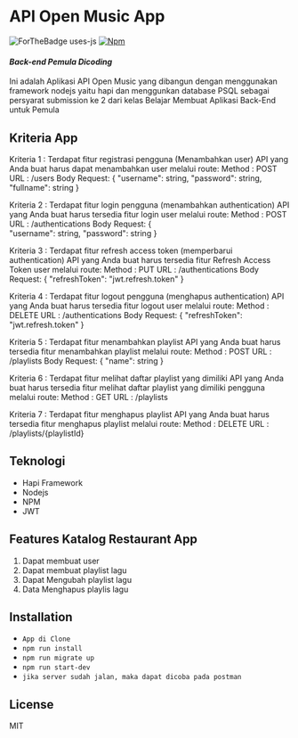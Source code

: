 # API Open Music App
![ForTheBadge uses-js](http://ForTheBadge.com/images/badges/uses-js.svg)
[![Npm](https://badgen.net/badge/icon/npm?icon=npm&label)](https://https://npmjs.com/)
#### _Back-end Pemula Dicoding_
Ini adalah Aplikasi API Open Music yang dibangun dengan menggunakan framework nodejs yaitu hapi dan menggunkan database PSQL sebagai persyarat submission ke 2 dari kelas Belajar Membuat Aplikasi Back-End untuk Pemula

## Kriteria App
Kriteria 1 : Terdapat fitur registrasi pengguna (Menambahkan user) API yang Anda buat harus dapat menambahkan user melalui route:
Method : POST URL : /users Body Request:
    { 
        "username": string,
        "password": string, 
        "fullname": string 
    }
    
Kriteria 2 : Terdapat fitur login pengguna (menambahkan authentication) API yang Anda buat harus tersedia fitur login user melalui route:
Method : POST URL : /authentications Body Request: 
    {  
        "username": string, 
        "password": string 
    }
    
Kriteria 3 : Terdapat fitur refresh access token (memperbarui authentication) API yang Anda buat harus tersedia fitur Refresh Access Token user melalui route:
Method : PUT URL : /authentications Body Request: 
    {
        "refreshToken": "jwt.refresh.token"
    }
    
Kriteria 4 : Terdapat fitur logout pengguna (menghapus authentication) API yang Anda buat harus tersedia fitur logout user melalui route:
Method : DELETE URL : /authentications Body Request: 
    {
        "refreshToken": "jwt.refresh.token" 
    }

Kriteria 5 : Terdapat fitur menambahkan playlist API yang Anda buat harus tersedia fitur menambahkan playlist melalui route:
Method : POST URL : /playlists Body Request: 
    {
        "name": string 
    }

Kriteria 6 : Terdapat fitur melihat daftar playlist yang dimiliki API yang Anda buat harus tersedia fitur melihat daftar playlist yang dimiliki pengguna melalui route:
Method : GET URL : /playlists

Kriteria 7 : Terdapat fitur menghapus playlist API yang Anda buat harus tersedia fitur menghapus playlist melalui route:
Method : DELETE URL : /playlists/{playlistId}

## Teknologi
- Hapi Framework
- Nodejs
- NPM
- JWT

## Features Katalog Restaurant App
1. Dapat membuat user
2. Dapat membuat playlist lagu
3. Dapat Mengubah playlist lagu
4. Data Menghapus playlis lagu

## Installation
- `App di Clone`
- `npm run install`
- `npm run migrate up`
- `npm run start-dev`
- `jika server sudah jalan, maka dapat dicoba pada postman`

## License

MIT


